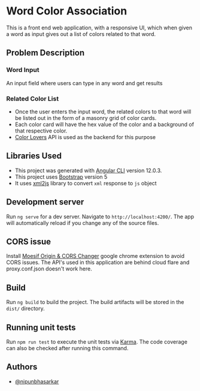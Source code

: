 # Word Color Association

This is a front end web application, with a responsive UI, which when given a word as input gives out a list of colors related to that word.

## Problem Description

### Word Input

An input field where users can type in any word and get results

### Related Color List

- Once the user enters the input word, the related colors to that word will be listed
out in the form of a masonry grid of color cards.
- Each color card will have the hex value of the color and a background of that
respective color.
- [Color Lovers](https://colourlovers.com/api/colors) API is used as the backend for this purpose

## Libraries Used

- This project was generated with [Angular CLI](https://github.com/angular/angular-cli) version 12.0.3.
- This project uses [Bootstrap](https://getbootstrap.com/) version 5
- It uses [xml2js](https://www.npmjs.com/package/xml2js) library to convert `xml` response to `js` object

## Development server

Run `ng serve` for a dev server. Navigate to `http://localhost:4200/`. The app will automatically reload if you change any of the source files.

## CORS issue

Install [Moesif Origin & CORS Changer](https://chrome.google.com/webstore/detail/moesif-origin-cors-change/digfbfaphojjndkpccljibejjbppifbc) google chrome extension to avoid CORS issues. The API's used in this application are behind cloud flare and proxy.conf.json doesn't work here.

## Build

Run `ng build` to build the project. The build artifacts will be stored in the `dist/` directory.

## Running unit tests

Run `npm run test` to execute the unit tests via [Karma](https://karma-runner.github.io). The code coverage can also be checked after running this command.

## Authors

- [@nipunbhasarkar](https://www.github.com/nipunbhasarkar)
